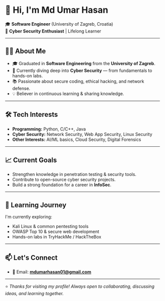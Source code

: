 # 👋 Hi, I'm Md Umar Hasan  

🎓 **Software Engineer** (University of Zagreb, Croatia)  
🔐 **Cyber Security Enthusiast** | Lifelong Learner  

---

## 👨‍💻 About Me
- 🎓 Graduated in **Software Engineering** from the **University of Zagreb**.  
- 🔐 Currently diving deep into **Cyber Security** — from fundamentals to hands-on labs.  
- 📚 Passionate about secure coding, ethical hacking, and network defense.  
- 💡 Believer in continuous learning & sharing knowledge.  

---

## 🛠️ Tech Interests
- **Programming:** Python, C/C++, Java  
- **Cyber Security:** Network Security, Web App Security, Linux Security  
- **Other Interests:** AI/ML basics, Cloud Security, Digital Forensics  

---

## 📈 Current Goals
- Strengthen knowledge in penetration testing & security tools.  
- Contribute to open-source cyber security projects.  
- Build a strong foundation for a career in **InfoSec**.  

---

## 🌱 Learning Journey
I'm currently exploring:  
- Kali Linux & common pentesting tools  
- OWASP Top 10 & secure web development  
- Hands-on labs in TryHackMe / HackTheBox  

---

## 📫 Let's Connect
- 📧 Email: **mdumarhasan01@gmail.com**  

---

⭐ *Thanks for visiting my profile! Always open to collaborating, discussing ideas, and learning together.*  
